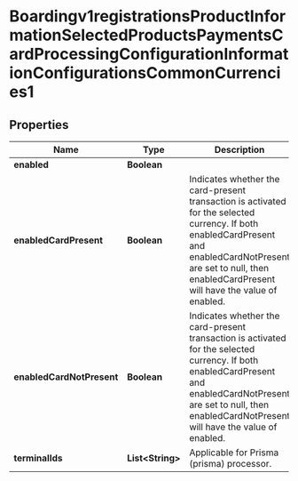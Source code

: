 
# Boardingv1registrationsProductInformationSelectedProductsPaymentsCardProcessingConfigurationInformationConfigurationsCommonCurrencies1

## Properties
Name | Type | Description | Notes
------------ | ------------- | ------------- | -------------
**enabled** | **Boolean** |  |  [optional]
**enabledCardPresent** | **Boolean** | Indicates whether the card-present transaction is activated for the selected currency. If both enabledCardPresent and enabledCardNotPresent are set to null, then enabledCardPresent will have the value of enabled.  |  [optional]
**enabledCardNotPresent** | **Boolean** | Indicates whether the card-present transaction is activated for the selected currency. If both enabledCardPresent and enabledCardNotPresent are set to null, then enabledCardNotPresent will have the value of enabled.  |  [optional]
**terminalIds** | **List&lt;String&gt;** | Applicable for Prisma (prisma) processor. |  [optional]



